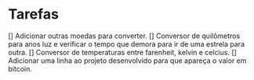 # Tarefas

[] Adicionar outras moedas para converter.
[] Conversor de quilômetros para anos luz e verificar o tempo que demora para ir de uma estrela para outra.
[] Conversor de temperaturas entre farenheit, kelvin e celcius.
[] Adicionar uma linha ao projeto desenvolvido para que apareça o valor em bitcoin.